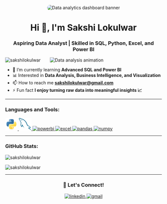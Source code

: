 <!-- Header Banner (Data Analytics themed, right-sized for GitHub) -->
<p align="center">
  <img src="https://images.unsplash.com/photo-1551288049-bebda4e38f71?q=80&w=1400&auto=format&fit=crop" 
       alt="Data analytics dashboard banner"
       style="max-width: 100%; border-radius: 12px;" />
</p>

<h1 align="center">Hi 👋, I'm Sakshi Lokulwar</h1>
<h3 align="center">Aspiring Data Analyst | Skilled in SQL, Python, Excel, and Power BI</h3>

<!-- Right-side GIF (charts/analytics themed, smaller size) -->
<img align="right" alt="Data analysis animation" width="360" 
     src="https://media.giphy.com/media/SvFocn0wNMx0IVGvjS/giphy.gif" />

<p align="left">
  <img src="https://komarev.com/ghpvc/?username=sakshilokulwar&label=Profile%20views&color=0e75b6&style=flat" alt="sakshilokulwar" />
</p>

- 🌱 I’m currently learning **Advanced SQL and Power BI**  
- 📊 Interested in **Data Analysis, Business Intelligence, and Visualization**  
- 📫 How to reach me **sakshilokulwar@gmail.com**  
- ⚡ Fun fact **I enjoy turning raw data into meaningful insights 📈**  

---

<h3 align="left">Languages and Tools:</h3>
<p align="left"> 
  <a href="https://www.python.org" target="_blank" rel="noreferrer"> 
    <img src="https://raw.githubusercontent.com/devicons/devicon/master/icons/python/python-original.svg" alt="python" width="40" height="40"/> 
  </a> 
  <a href="https://www.mysql.com/" target="_blank" rel="noreferrer"> 
    <img src="https://raw.githubusercontent.com/devicons/devicon/master/icons/mysql/mysql-original.svg" alt="mysql" width="40" height="40"/> 
  </a> 
  <a href="https://powerbi.microsoft.com/" target="_blank" rel="noreferrer"> 
    <img src="https://img.icons8.com/color/48/power-bi.png" alt="powerbi" width="40" height="40"/> 
  </a>
  <a href="https://www.microsoft.com/en/microsoft-365/excel" target="_blank" rel="noreferrer"> 
    <img src="https://img.icons8.com/color/48/microsoft-excel-2019--v1.png" alt="excel" width="40" height="40"/> 
  </a>
  <a href="https://pandas.pydata.org/" target="_blank" rel="noreferrer"> 
    <img src="https://upload.wikimedia.org/wikipedia/commons/e/ed/Pandas_logo.svg" alt="pandas" width="80" height="40"/> 
  </a>
  <a href="https://numpy.org/" target="_blank" rel="noreferrer"> 
    <img src="https://upload.wikimedia.org/wikipedia/commons/3/31/NumPy_logo_2020.svg" alt="numpy" width="80" height="40"/> 
  </a>
</p>

---

<h3 align="left">GitHub Stats:</h3>
<p>
  <img align="center" src="https://github-readme-stats.vercel.app/api?username=sakshilokulwar&show_icons=true&locale=en" alt="sakshilokulwar" />
</p>

<p>
  <img align="center" src="https://github-readme-streak-stats.herokuapp.com/?user=sakshilokulwar&" alt="sakshilokulwar" />
</p>

---

<h3 align="center">📌 Let's Connect!</h3>
<p align="center">
  <a href="https://www.linkedin.com/in/sakshi-lokulwar-82ba7a255/" target="blank">
    <img align="center" src="https://cdn-icons-png.flaticon.com/512/174/174857.png" alt="linkedin" height="40" width="40" />
  </a>
  <a href="mailto:sakshilokulwar@gmail.com" target="blank">
    <img align="center" src="https://cdn-icons-png.flaticon.com/512/732/732200.png" alt="gmail" height="40" width="40" />
  </a>
</p>

